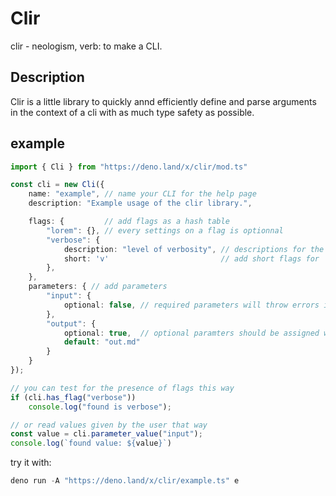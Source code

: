 # Clir

clir - neologism, verb: to make a CLI.

## Description

Clir is a little library to quickly annd efficiently define and parse arguments in the context of a cli with as much type safety as possible.

## example

```ts
import { Cli } from "https://deno.land/x/clir/mod.ts"

const cli = new Cli({
    name: "example", // name your CLI for the help page
    description: "Example usage of the clir library.",

    flags: {         // add flags as a hash table
        "lorem": {}, // every settings on a flag is optionnal
        "verbose": {
            description: "level of verbosity", // descriptions for the help pages
            short: 'v'                         // add short flags for '-v' syntax
        },
    },
    parameters: { // add parameters
        "input": {
            optional: false, // required parameters will throw errors if not provided
        },
        "output": {
            optional: true,  // optional paramters should be assigned with the '--param=value', but remaining arguments will be assigned if not
            default: "out.md"
        }
    }
});

// you can test for the presence of flags this way
if (cli.has_flag("verbose"))
    console.log("found is verbose");

// or read values given by the user that way
const value = cli.parameter_value("input");
console.log(`found value: ${value}`)
```

try it with:
```powershell
deno run -A "https://deno.land/x/clir/example.ts" e
```
